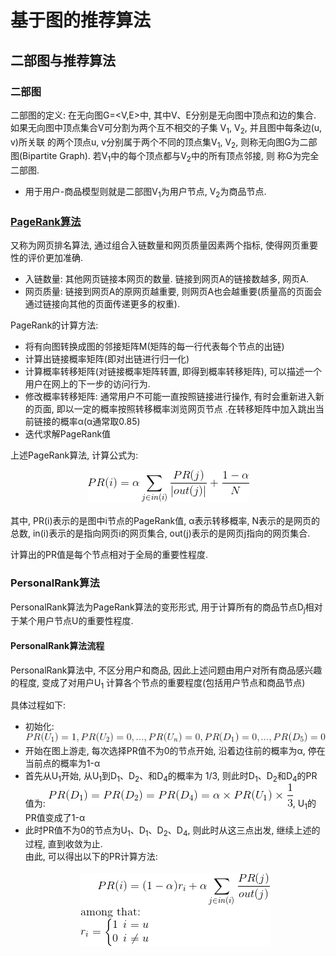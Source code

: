 # 基于图的推荐算法

## 二部图与推荐算法

### 二部图

二部图的定义: 在无向图G=<V,E>中, 其中V、E分别是无向图中顶点和边的集合. 如果无向图中顶点集合V可分割为两个互不相交的子集
V<sub>1</sub>, V<sub>2</sub>, 并且图中每条边(u, v)所关联 的两个顶点u, v分别属于两个不同的顶点集V<sub>1</sub>, 
V<sub>2</sub>, 则称无向图G为二部图(Bipartite Graph). 若V<sub>1</sub>中的每个顶点都与V<sub>2</sub>中的所有顶点邻接, 则
称G为完全二部图.
- 用于用户-商品模型则就是二部图V<sub>1</sub>为用户节点, V<sub>2</sub>为商品节点.

### [PageRank算法](https://www.cnblogs.com/rubinorth/p/5799848.html)

又称为网页排名算法, 通过组合入链数量和网页质量因素两个指标, 使得网页重要性的评价更加准确.
- 入链数量: 其他网页链接本网页的数量. 链接到网页A的链接数越多, 网页A.
- 网页质量: 链接到网页A的原网页越重要, 则网页A也会越重要(质量高的页面会通过链接向其他的页面传递更多的权重).

PageRank的计算方法:
- 将有向图转换成图的邻接矩阵M(矩阵的每一行代表每个节点的出链)
- 计算出链接概率矩阵(即对出链进行归一化)
- 计算概率转移矩阵(对链接概率矩阵转置, 即得到概率转移矩阵), 可以描述一个用户在网上的下一步的访问行为.
- 修改概率转移矩阵: 通常用户不可能一直按照链接进行操作, 有时会重新进入新的页面, 即以一定的概率按照转移概率浏览网页节点
.在转移矩阵中加入跳出当前链接的概率α(α通常取0.85)
- 迭代求解PageRank值

上述PageRank算法, 计算公式为:
<br><center>![](../MularGif/Part4-Recommendation/Chapter16Gif/PageRank.gif)</center></br>
其中, PR(i)表示的是图中i节点的PageRank值, α表示转移概率, N表示的是网页的总数, in(i)表示的是指向网页i的网页集合,
out(j)表示的是网页j指向的网页集合.

计算出的PR值是每个节点相对于全局的重要性程度.

### PersonalRank算法

PersonalRank算法为PageRank算法的变形形式, 用于计算所有的商品节点D<sub>j</sub>相对于某个用户节点U的重要性程度.

#### PersonalRank算法流程

PersonalRank算法中, 不区分用户和商品, 因此上述问题由用户对所有商品感兴趣的程度, 变成了对用户U<sub>1</sub>
计算各个节点的重要程度(包括用户节点和商品节点)

具体过程如下:
- 初始化: ![](../MularGif/Part4-Recommendation/Chapter16Gif/Initialization.gif)
- 开始在图上游走, 每次选择PR值不为0的节点开始, 沿着边往前的概率为α, 停在当前点的概率为1-α
- 首先从U<sub>1</sub>开始, 从U<sub>1</sub>到D<sub>1</sub>、D<sub>2</sub>、和D<sub>4</sub>的概率为
1/3, 则此时D<sub>1</sub>、D<sub>2</sub>和D<sub>4</sub>的PR值为: 
![](../MularGif/Part4-Recommendation/Chapter16Gif/Move%20PR.gif), U<sub>1</sub>的PR值变成了1-α
- 此时PR值不为0的节点为U<sub>1</sub>、D<sub>1</sub>、D<sub>2</sub>、D<sub>4</sub>, 则此时从这三点出发, 
继续上述的过程, 直到收敛为止.
<br>由此, 可以得出以下的PR计算方法:</br>
<br><center>![](../MularGif/Part4-Recommendation/Chapter16Gif/PersonalPrank%20fomula.gif)</center></br>

